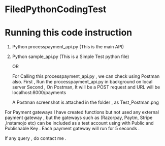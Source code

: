 # FiledPythonCodingTest

# Running this code instruction
1. Python processpayment_api.py (This is the main API)

2. Python sample_api.py (This is a Simple Test python file)
   
   OR
   
   For Calling this processpayment_api.py , we can check using Postman also.
	First , Run the processpayment_api.py in background on local server
	Second , On Postman, It will be a POST request and URL will be localhost:8000/payments
   
   A Postman screenshot is attached in the folder , as Test_Postman.png

For Payment gateways I have created functions but not used any external payment gateway , but the gateways such as (Razorpay, Paytm, Stripe ,Instamojo etc) can be included as a test account using with Public and Publishable Key . Each payment gateway will run for 5 seconds .

If any query , do contact me .
